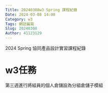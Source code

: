 ```yaml
---
Title: 20240308w3 Spring 課程紀錄
Date: 2024-03-08 14:00
Category: w3
Tags: 網誌編寫
Slug: 20240308
Author: 41123129
---
```


2024 Spring 協同產品設計實習課程紀錄

<!-- PELICAN_END_SUMMARY -->

# w3任務
第三週進行將組員的個人倉儲設為分組倉儲子模組

